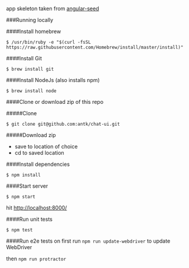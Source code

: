 app skeleton taken from [angular-seed](https://github.com/angular/angular-seed)


###Running locally

####Install homebrew

`$ /usr/bin/ruby -e "$(curl -fsSL https://raw.githubusercontent.com/Homebrew/install/master/install)"`

####Install Git

`$ brew install git`

####Install NodeJs (also installs npm)

`$ brew install node`

####Clone or download zip of this repo

#####Clone

```$ git clone git@github.com:antk/chat-ui.git```

#####Download zip
* save to location of choice
* cd to saved location

####Install dependencies

```$ npm install```

####Start server

```$ npm start```

hit [http://localhost:8000/](http://localhost:8000/)

####Run unit tests

```$ npm test```

####Run e2e tests
on first run
```npm run update-webdriver```
to update WebDriver

then
```npm run protractor```